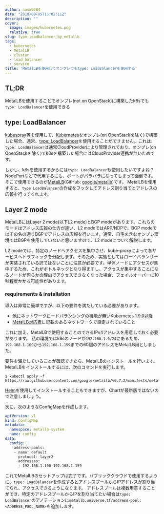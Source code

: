 ```yaml
---
author: nasa9084
date: "2018-08-05T15:02:11Z"
description: ""
cover:
  image: images/kubernetes.png
  relative: true
slug: type-loadbalancer_by_metallb
tags:
  - kubernetes
  - MetalLB
  - cluster
  - load balancer
  - service
title: 'MetalLBを使用してオンプレでもtype: LoadBalancerを使用する'
---
```



## TL;DR

MetalLBを使用することでオンプレ(not on OpenStack)に構築したk8sでも`type: LoadBalancer`を使用できる

## type: LoadBalancer

[kubespray](https://github.com/kubernetes-incubator/kubespray)等を使用して、[Kubernetes](https://k8s.io)をオンプレ(on OpenStackを除く)で構築した場合、通常、[type: LoadBalancer](https://k8s.io/docs/concepts/services-networking/service/#loadbalancer)を使用することができません。これは、`type: LoadBalancer`は通常CloudProviderにより管理されており、オンプレ(on OpenStackを除く)でk8sを構築した場合にはCloudProvider連携が無いためです。

しかし、k8sを使用するからには`type: LoadBalancer`も使用したいですよね？NodePortなどで代用するにも、ポートがバラバラになってしまって面倒です。
そこで使用できるのが[MetalLB](https://metallb.universe.tf/)(GitHub: [google/metallb](https://github.com/google/metallb))です。
MetalLBを使用すると、`type LoadBalancer`の作成をフックしてアドレス割り当てとアドレスの広報を行ってくれます。

## Layer 2 mode

MetalLBにはLayer 2 mode(以下L2 mode)とBGP modeがあります。これらのモードはアドレス広報の仕方が違い、L2 modeではARP/NDPで、BGP modeではその名の通りBGPでアドレスの広報を行います。通常、自宅を含むオンプレ環境ではBGPを使用していないと思いますので、L2 modeについて解説します。

L2 modeでは、特定のノードへアクセスを集中させ、kube-proxyによって各サービスへトラフィックを分配します。そのため、実態としてはロードバランサーが実装されている訳ではないことに注意が必要です。単体ノードにアクセスが集中するため、これがボトルネックとなり得ますし、アクセスが集中することになるノードが何らかの理由でアクセスできなくなった場合、フェイルオーバーに10秒程度かかる可能性があります。

### requirements & installation

導入は非常に簡単ですが、以下の要件を満たしている必要があります。

* 他にネットワークロードバランシングの機能が無いKubernetes 1.9.0以降
* [MetalLB対応表](https://metallb.universe.tf/installation/network-addons/)に記載のあるネットワークで設定されていること

これに加え、MetalLBで使用することのできるIPv4アドレスを用意しておく必要があります。
私の環境ではk8sのノードが`192.168.1.0/24`にあるため、`192.168.1.100`から`192.168.1.159`までの60個のアドレスをMetalLB用としました。

要件を満たしていることが確認できたら、MetalLBのインストールを行います。
MetalLBをインストールするには、次のコマンドを実行します。

``` shell
$ kubectl apply -f https://raw.githubusercontent.com/google/metallb/v0.7.2/manifests/metallb.yaml
```

[Helm](https://helm.sh/)を使用してインストールすることもできますが、Chartが最新版ではないので注意しましょう。

次に、次のようなConfigMapを作成します。

``` yaml
apiVersion: v1
kind: ConfigMap
metadata:
  namespace: metallb-system
  name: config
data:
  config: |
    address-pools:
    - name: default
      protocol: layer2
      addresses:
      - 192.168.1.100-192.168.1.159
```

これでMetalLBのセットアップは完了です。パブリッククラウドで使用するように、`type: LoadBalancer`を作成するとアドレスプールからIPアドレスが割り当てられ、アクセスできるようになります。
アドレスプールは複数用意することができ、特定のアドレスプールからIPを割り当てたい場合は`type: LoadBalancer`のアノテーションに`metallb.universe.tf/address-pool: <ADDRESS_POOL_NAME>`を追加します。


